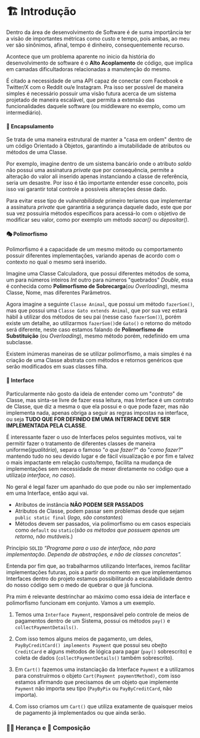 # 🏗 Introdução
Dentro da área de desenvolvimento de Software é de suma importância ter a visão de importantes métricas como custo e tempo, pois ambas, ao meu ver são sinônimos, afinal, tempo é dinheiro, consequentemente recurso. 

Acontece que um problema aparente no inicio da história do desenvolvimento de software é o **Alto Acoplamento** de código, que implica em camadas dificultadoras relacionadas a manutenção do mesmo.

É citado a necessidade de uma API capaz de conectar com Facebook e Twitter/X com o Reddit ou/e Instagram. Pra isso ser possível de maneira simples é necessário possuir uma visão futura acerca de um sistema projetado de maneira escalável, que permita a extensão das funcionalidades daquele software (ou middleware no exemplo, como um intermediário).


#### 🔐 Encapsulamento
Se trata de uma maneira estrutural de manter a "casa em ordem" dentro de um código Orientado à Objetos, garantindo a imutabilidade de atributos ou métodos de uma Classe. 

Por exemplo, imagine dentro de um sistema bancário onde o atributo *saldo* não possui uma assinatura *private* que por consequência, permite a alteração do valor ali inserido apenas instanciando a classe de referência, seria um desastre.  Por isso é tão importante entender esse conceito, pois isso vai garantir total controle a possíveis alterações desse dado. 

Para evitar esse tipo de *vulnerabilidade* primeiro teríamos que implementar a assinatura *private* que garantiria a segurança daquele dado, este que por sua vez possuiria métodos específicos para acessá-lo com o objetivo de modificar seu valor, como por exemplo um método *sacar()* ou *depositar()*. 

#### 🎭 Polimorfismo
Polimorfismo é a capacidade de um mesmo método ou comportamento possuir diferentes implementações, variando apenas de acordo com o contexto no qual o mesmo será inserido.

Imagine uma Classe Calculadora, que possui diferentes métodos de soma, um para números inteiros *Int* outro para números "quebrados" *Double*, essa é conhecida como **Polimorfismo de Sobrecarga**(*ou Overloading*), mesma Classe, Nome, mas diferentes Parâmetros.

Agora imagine a seguinte `Classe Animal`, que possui um método `fazerSom()`, mas que possui uma `Classe Gato extends Animal`, que por sua vez estará hábil à utilizar dos métodos de seu pai (nesse caso `fazerSom()`), porém existe um detalhe, ao utilizarmos `fazerSom()`de `Gato()` o retorno do método será diferente, neste caso estamos falando de **Polimorfismo de Substituição** (ou *Overloading*), mesmo método porém, redefinido em uma subclasse.

Existem inúmeras maneiras de se utilizar polimorfismo, a mais simples é na criação de uma Classe abstrata com métodos e retornos genéricos que serão modificados em suas classes filha.


#### 📃 Interface
Particularmente não gosto da ideia de entender como um "*contrato*" de Classe, mas sinta-se livre de fazer essa leitura, mas Interface é um contrato de Classe, que diz a mesma o que ela possui e o que pode fazer, mas não implementa nada, apenas obriga a seguir as regras impostas na interface, ou seja **TUDO QUE FOR DEFINIDO EM UMA INTERFACE DEVE SER IMPLEMENTADA PELA CLASSE**.

É interessante fazer o uso de Interfaces pelos seguintes motivos, vai te permitir fazer o tratamento de diferentes classes de maneira uniforme(*igualitária*), separa o famoso "*o que fazer?*" do "*como fazer?*" mantendo tudo no seu devido lugar e de fácil visualização e por fim e talvez o mais impactante em relação custo/tempo, facilita na mudança de implementações sem necessidade de mexer diretamente no código que a utiliza(*a interface, no caso*).

No geral é legal fazer um apanhado do que pode ou não ser implementado em uma Interface, então aqui vai.

- Atributos de instância **NÃO PODEM SER PASSADOS**
- Atributos de Classe, podem passar sem problemas desde que sejam `public static final` (*logo, são constantes*)
- Métodos devem ser passados, via polimorfismo ou em casos especiais como `default` ou `static`(*são os métodos que possuem apenas um retorno, não mutáveis.*)

Princípio `SOLID` *“Programe para o uso de interface, não para implementação. Dependa de abstrações, e não de classes concretas”.*

Entenda por fim que, ao trabalharmos utilizando Interfaces, iremos facilitar implementações futuras, pois a partir do momento em que implementamos Interfaces dentro do projeto estamos possibilitando a escalabilidade dentro do nosso código sem o medo de quebrar o que já funciona.

Pra mim é relevante destrinchar ao máximo como essa ideia de interface e polimorfismo funcionam em conjunto. Vamos a um exemplo. 

   1. Temos uma `Interface Payment`, responsável pelo controle de meios de pagamentos dentro de um Sistema, possui os métodos `pay()` e `collectPaymentDetails()`.

   2. Com isso temos alguns meios de pagamento, um deles, `PayByCreditCard() implements Payment` que possui seu obejto `CreditCard` e alguns métodos de lógica para pagar (`pay()` sobrescrito) e coleta de dados (`collectPaymentDetails()` também sobrescrito).

   3. Em `Cart()` fazemos uma instanciação da Interface `Payment` e a utilizamos para construírmos o objeto `Cart(Payment paymentMethod)`, com isso estamos afirmando que precisamos de um objeto que implemente `Payment` não importa seu tipo (`PayByPix` ou `PayByCreditCard`, não importa).

   4. Com isso criamos um `Cart()` que utiliza exatamente de quaisquer meios de pagamento já implementados ou que ainda serão.

### 👨‍👦 Herança e 🧩 Composição
